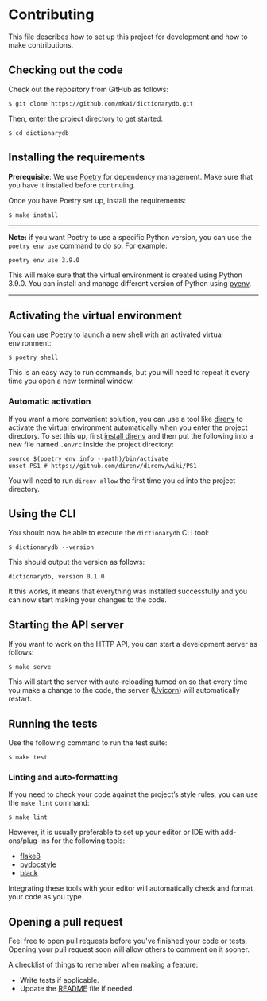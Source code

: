 # Contributing

This file describes how to set up this project for development and how to make contributions.

## Checking out the code

Check out the repository from GitHub as follows:

```shell
$ git clone https://github.com/mkai/dictionarydb.git
```

Then, enter the project directory to get started:

```shell
$ cd dictionarydb
```

## Installing the requirements

**Prerequisite**: We use [Poetry](https://python-poetry.org) for dependency management. Make sure that you have it installed before continuing.

Once you have Poetry set up, install the requirements:

```shell
$ make install
```

---

**Note:** if you want Poetry to use a specific Python version, you can use the `poetry env use` command to do so. For example:

```shell
poetry env use 3.9.0
```

This will make sure that the virtual environment is created using Python 3.9.0. You can install and manage different version of Python using [pyenv](https://github.com/pyenv/pyenv).

---

## Activating the virtual environment

You can use Poetry to launch a new shell with an activated virtual environment:

```shell
$ poetry shell
```

This is an easy way to run commands, but you will need to repeat it every time you open a new terminal window.

### Automatic activation

If you want a more convenient solution, you can use a tool like [direnv](https://direnv.net) to activate the virtual environment automatically when you enter the project directory. To set this up, first [install direnv](https://direnv.net/docs/installation.html) and then put the following into a new file named `.envrc` inside the project directory:

```shell
source $(poetry env info --path)/bin/activate
unset PS1 # https://github.com/direnv/direnv/wiki/PS1
```

You will need to run `direnv allow` the first time you `cd` into the project directory.

## Using the CLI

You should now be able to execute the `dictionarydb` CLI tool:

```shell
$ dictionarydb --version
```

This should output the version as follows:

```
dictionarydb, version 0.1.0
```

It this works, it means that everything was installed successfully and you can now start making your changes to the code.

## Starting the API server

If you want to work on the HTTP API, you can start a development server as follows:

```shell
$ make serve
```

This will start the server with auto-reloading turned on so that every time you make a change to the code, the server ([Uvicorn](https://www.uvicorn.org)) will automatically restart.

## Running the tests

Use the following command to run the test suite:

```shell
$ make test
```

### Linting and auto-formatting

If you need to check your code against the project’s style rules, you can use the `make lint` command:

```shell
$ make lint
```

However, it is usually preferable to set up your editor or IDE with add-ons/plug-ins for the following tools:

- [flake8](https://flake8.pycqa.org/en/latest/)
- [pydocstyle](http://www.pydocstyle.org/en/stable/)
- [black](https://github.com/psf/black)

Integrating these tools with your editor will automatically check and format your code as you type.

## Opening a pull request

Feel free to open pull requests before you've finished your code or tests. Opening your pull request soon will allow others to comment on it sooner.

A checklist of things to remember when making a feature:

- Write tests if applicable.
- Update the [README](README.md) file if needed.
